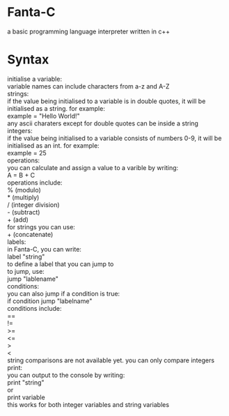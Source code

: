 # Fanta-C  
a basic programming language interpreter written in c++  
# Syntax  
initialise a variable:  
  variable names can include characters from a-z and A-Z  
  strings:  
    if the value being initialised to a variable is in double quotes, it will be initialised as a string. for example:  
      example = "Hello World!"  
    any ascii charaters except for double quotes can be inside a string  
  integers:  
    if the value being initialised to a variable consists of numbers 0-9, it will be initialised as an int. for example:  
      example = 25  
operations:  
  you can calculate and assign a value to a varible by writing:  
    A = B + C  
  operations include:  
    % (modulo)  
    * (multiply)  
    / (integer division)  
    - (subtract)  
    + (add)  
    for strings you can use:  
      + (concatenate)  
labels:  
  in Fanta-C, you can write:  
    label "string"  
  to define a label that you can jump to  
  to jump, use:  
    jump "lablename"  
conditions:  
  you can also jump if a condition is true:  
    if condition jump "labelname"  
  conditions include:  
    ==  
    !=  
    >=  
    <=  
    >  
    <  
  string comparisons are not available yet. you can only compare integers  
  print:  
    you can output to the console by writing:  
      print "string"  
    or  
      print variable  
    this works for both integer variables and string variables  
    
